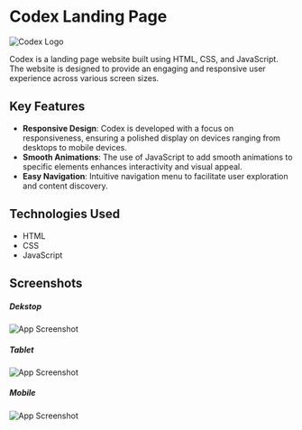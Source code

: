 # Codex Landing Page

![Codex Logo](link-to-your-logo.png)

Codex is a landing page website built using HTML, CSS, and JavaScript. The website is designed to provide an engaging and responsive user experience across various screen sizes.

## Key Features

- **Responsive Design**: Codex is developed with a focus on responsiveness, ensuring a polished display on devices ranging from desktops to mobile devices.
- **Smooth Animations**: The use of JavaScript to add smooth animations to specific elements enhances interactivity and visual appeal.
- **Easy Navigation**: Intuitive navigation menu to facilitate user exploration and content discovery.

## Technologies Used

- HTML
- CSS
- JavaScript

## Screenshots

##### Dekstop
![App Screenshot](screnshoots/%20dekstop.png)

##### Tablet
![App Screenshot](screnshoots/%20tablet.png)

##### Mobile
![App Screenshot](screnshoots/%20mobile.png)